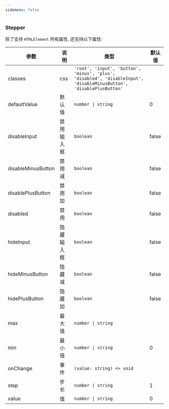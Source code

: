 ```yaml
---
sidemenu: false
---
```


### Stepper

除了支持 `HTMLElement` 所有属性, 还支持以下属性:

| 参数	|说明	|类型	|默认值
| --- | --- | --- | ---
| classes | css | `'root', 'input', 'button', 'minus', 'plus', 'disabled', 'disableInput', 'disableMinusButton', 'disablePlusButton'` |
| defaultValue | 默认值 | `number \| string` | 0
| disableInput | 禁用输入框 | `boolean` | false
| disableMinusButton |  禁用减 | `boolean` | false
| disablePlusButton |  禁用加 | `boolean` | false
| disabled |  禁用 | `boolean` | false
| hideInput | 隐藏输入框 | `boolean` | false
| hideMinusButton | 隐藏减 | `boolean` | false
| hidePlusButton | 隐藏加 | `boolean` | false
| max | 最大值 | `number \| string` |
| min | 最小值 | `number \| string` | 0
| onChange | 事件 | `(value: string) => void` |
| step | 步长 | `number \| string` | 1
| value | 值 | `number \| string` | 0
